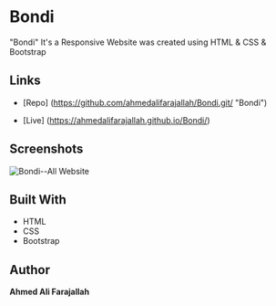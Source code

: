 # Bondi
"Bondi" It's a Responsive Website was created using HTML &amp; CSS &amp; Bootstrap

## Links

- [Repo] (<https://github.com/ahmedalifarajallah/Bondi.git/> "Bondi")

- [Live] (<https://ahmedalifarajallah.github.io/Bondi/>)


## Screenshots

![Bondi--All Website](https://user-images.githubusercontent.com/126039300/220519127-355c1d4a-e30d-4cea-99e4-4c3bf9a20f9e.jpeg "All Website")


## Built With

- HTML
- CSS
- Bootstrap

## Author
**Ahmed Ali Farajallah**
